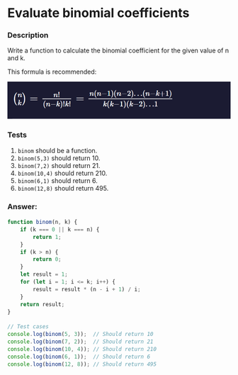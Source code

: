 # Evaluate binomial coefficients

### Description

Write a function to calculate the binomial coefficient for the given value of n and k.

This formula is recommended:

![](Images/binomial.png)

### Tests

1. `binom` should be a function.
2. `binom(5,3)` should return 10.
3. `binom(7,2)` should return 21.
4. `binom(10,4)` should return 210.
5. `binom(6,1)` should return 6.
6. `binom(12,8)` should return 495.

### Answer:

```javascript
function binom(n, k) {
    if (k === 0 || k === n) {
        return 1;
    }
    if (k > n) {
        return 0;
    }
    let result = 1;
    for (let i = 1; i <= k; i++) {
        result = result * (n - i + 1) / i;
    }
    return result;
}

// Test cases
console.log(binom(5, 3));  // Should return 10
console.log(binom(7, 2));  // Should return 21
console.log(binom(10, 4)); // Should return 210
console.log(binom(6, 1));  // Should return 6
console.log(binom(12, 8)); // Should return 495
```